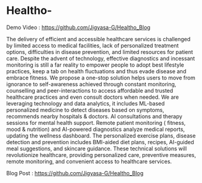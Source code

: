 # Healtho-
Demo Video : https://github.com/Jigyasa-G/Healtho_Blog

The delivery of efficient and accessible healthcare services is challenged by limited access to medical facilities, lack of
personalized treatment options, difficulties in disease prevention, and limited resources for patient care. Despite the advent of
technology, effective diagnostics and incessant monitoring is still a far reality to empower people to adopt best lifestyle
practices, keep a tab on health fluctuations and thus evade disease and embrace fitness.
We propose a one-stop solution helps users to move from ignorance to self-awareness achieved through constant monitoring,
counselling and peer-interactions to access affordable and trusted healthcare practices and even consult doctors when
needed. We are leveraging technology and data analytics, it includes ML-based personalized medicine to detect diseases
based on symptoms, recommends nearby hospitals & doctors. AI consultations and therapy sessions for mental health
support. Remote patient monitoring ( fitness, mood & nutrition) and AI-powered diagnostics analyze medical reports, updating
the wellness dashboard. The personalized exercise plans, disease detection and prevention includes BMI-aided diet plans,
recipes, AI-guided meal suggestions, and skincare guidance.
These technical solutions will revolutionize healthcare, providing personalized care, preventive measures, remote monitoring,
and convenient access to healthcare services.

Blog Post : https://github.com/Jigyasa-G/Healtho_Blog
